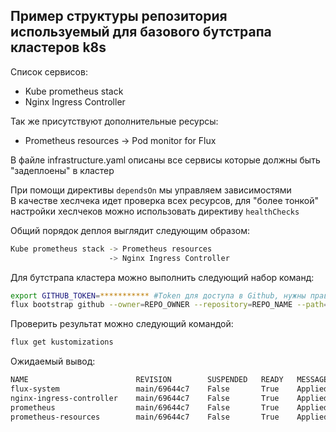 ## Пример структуры репозитория используемый для базового бутстрапа кластеров k8s  

Список сервисов:  
- Kube prometheus stack
- Nginx Ingress Controller

Так же присутствуют дополнительные ресурсы:  
- Prometheus resources -> Pod monitor for Flux  

В файле infrastructure.yaml описаны все сервисы которые должны быть "задеплоены" в кластер  

При помощи директивы ```dependsOn``` мы управляем зависимостями  
В качестве хеслчека идет проверка всех ресурсов, для "более тонкой" настройки хеслчеков можно использовать директиву ```healthChecks```  

Общий порядок деплоя выглядит следующим образом:  

```bash
Kube prometheus stack -> Prometheus resources
                      -> Nginx Ingress Controller
```  

Для бутстрапа кластера можно выполнить следующий набор команд:  

```bash
export GITHUB_TOKEN=*********** #Token для доступа в Github, нужны права на запись в репозиторий  
flux bootstrap github --owner=REPO_OWNER --repository=REPO_NAME --path=FOLDER_PATH --path=cluster
```

Проверить результат можно следующий командой:  

```bash
flux get kustomizations
```

Ожидаемый вывод:  

```bash
NAME                    	REVISION    	SUSPENDED	READY	MESSAGE
flux-system             	main/69644c7	False    	True 	Applied revision: main/69644c7
nginx-ingress-controller	main/69644c7	False    	True 	Applied revision: main/69644c7
prometheus              	main/69644c7	False    	True 	Applied revision: main/69644c7
prometheus-resources    	main/69644c7	False    	True 	Applied revision: main/69644c7
```
